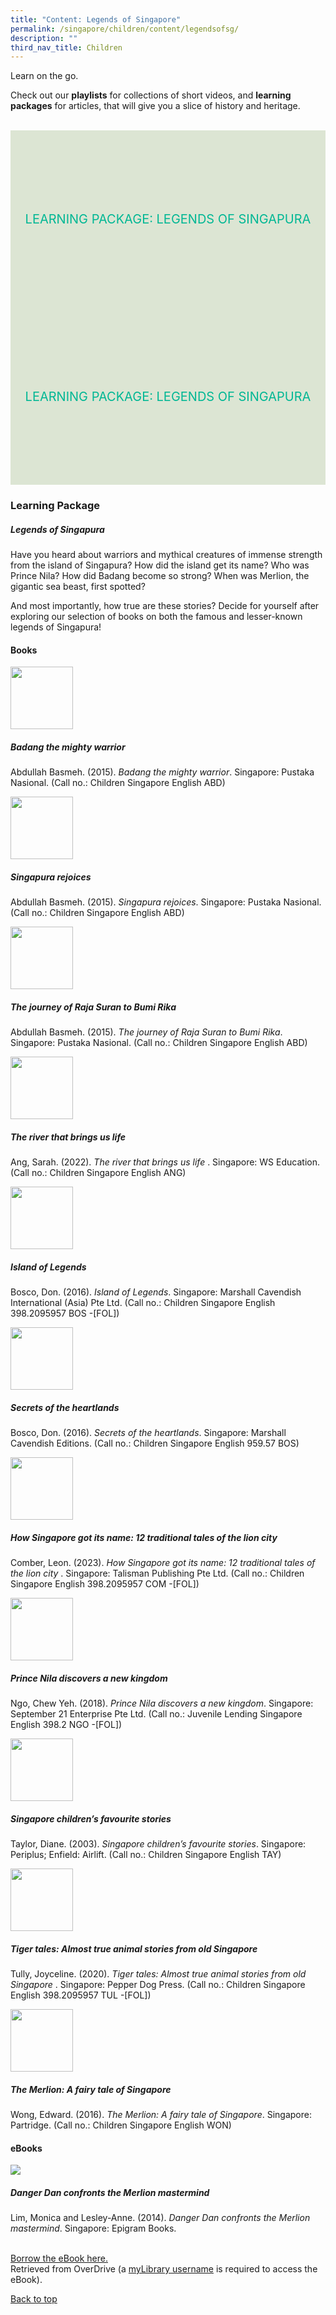 ```yaml
---
title: "Content: Legends of Singapore"
permalink: /singapore/children/content/legendsofsg/
description: ""
third_nav_title: Children
---
```

<style type="text/css">
/* Links */
.content a { color: #322987; }
.content a:focus,
.content a:hover { color: #28216c; }

/* Button Outline */
.bp-button { padding-left: 1.5rem; padding-right: 1.5rem; }
.bp-button.is-primary-outline { border: 1px solid #322987; color: #322987; background-color: transparent; text-decoration: none; }
.bp-button.is-primary-outline:focus,
.bp-button.is-primary-outline:hover { border: 1px solid #322987; color: #cff2e8; background-color: #322987; text-decoration: none; }

/* Responsive Iframe */
.responsive-iframe { position: absolute; top: 0; left: 0; bottom: 0; right: 0; width: 100%; height: 100%; }
.responsive-iframe-container { position: relative; overflow: hidden; width: 100%; }
.responsive-iframe-container.ratio-16by9 { padding-top: 56.25%; }
.responsive-iframe-container.ratio-4by3 { padding-top: 75%; }
.responsive-iframe-container.ratio-3by2 { padding-top: 66.66%; }
.responsive-iframe-container.ratio-1by1 { padding-top: 100%; }

/* Click Box */
.clickbox { display: block; position: relative; width: 100%; padding-bottom: 56.25%; background-color: transparent; }
.clickbox span { padding: .5rem; }
.clickbox a { position: absolute; display: flex; width: 100%; height: 100%; align-items: center; justify-content: center; font-size: 1.25rem; text-align: center; text-decoration: none; text-transform: uppercase; }
.clickbox a:focus,
.clickbox a:hover { text-decoration: none; }

/* Mint Jade */
.clickbox.is-mint-jade { background-color: #dce5d3; color: #00b794; }
.clickbox.is-mint-jade a { color: #00b794; }
.clickbox.is-mint-jade a:focus,
.clickbox.is-mint-jade a:hover { background-color: #00b794; color: #dce5d3; } 
</style>

Learn on the go. 

Check out our **playlists** for collections of short videos, and **learning packages** for articles, that will give you a slice of history and heritage.


<br>

<div class="row is-multiline">
<div class="col is-one-third">
<div class="clickbox is-mint-jade">
<a href="#lp-tour-around-sg">
<span>Learning Package: Legends of Singapura</span>
</a>
</div>
</div>
	<div class="col is-one-third">
<div class="clickbox is-mint-jade">
<a href="#lp-legends-of-sg">
<span>Learning Package: Legends of Singapura</span>
</a>
</div>
</div>
</div>

<h3><b>Learning Package</b></h3>
<h5 id="lp-legends-of-sg" class="margin--bottom--lg"><b>Legends of Singapura</b></h5>
<p>Have you heard about warriors and mythical creatures of immense strength from the island of Singapura? How did the island get its name? Who was Prince Nila? How did Badang become so strong? When was Merlion, the gigantic sea beast, first spotted?

And most importantly, how true are these stories? Decide for yourself after exploring our selection of books on both the famous and lesser-known legends of Singapura!</p>

<h4>Books</h4>

<div class="row is-multiline margin--bottom--lg">
  <div class="col is-two-fifths">
     <img src="/images/Legends%20of%20SG/badang.PNG" style="width:100;">
  </div>
  <div class="col is-three-fifths">
   <h5>Badang the mighty warrior</h5>
<p>Abdullah Basmeh. (2015). <i>Badang the mighty warrior</i>. Singapore: Pustaka Nasional. (Call no.: Children Singapore English ABD)
</p>
 </div>
</div>
<div class="row is-multiline margin--bottom--lg">
  <div class="col is-two-fifths">
     <img src="/images/Legends%20of%20SG/sg-rejoices.PNG" style="width:100;">
  </div>
  <div class="col is-three-fifths">
   <h5>Singapura rejoices</h5>
<p>Abdullah Basmeh. (2015). <i>Singapura rejoices</i>. Singapore: Pustaka Nasional. (Call no.: Children Singapore English ABD)
</p>
 </div>
</div>

<div class="row is-multiline margin--bottom--lg">
  <div class="col is-two-fifths">
     <img src="/images/Legends%20of%20SG/the-journey.PNG" style="width:100;">
  </div>
  <div class="col is-three-fifths">
   <h5>The journey of Raja Suran to Bumi Rika</h5>
<p>Abdullah Basmeh. (2015). <i>The journey of Raja Suran to Bumi Rika</i>. Singapore: Pustaka Nasional. (Call no.: Children Singapore English ABD)
</p>
 </div>
</div>

<div class="row is-multiline margin--bottom--lg">
  <div class="col is-two-fifths">
     <img src="/images/Legends%20of%20SG/river-life.PNG" style="width:100;">
  </div>
  <div class="col is-three-fifths">
   <h5>The river that brings us life</h5>
<p>Ang, Sarah. (2022). <i>The river that brings us life </i>. Singapore: WS Education. (Call no.: Children Singapore English ANG)
</p>
 </div>
</div>

<div class="row is-multiline margin--bottom--lg">
  <div class="col is-two-fifths">
     <img src="/images/Legends%20of%20SG/island-legends.PNG" style="width:100;">
  </div>
  <div class="col is-three-fifths">
   <h5>Island of Legends</h5>
<p>Bosco, Don. (2016). <i>Island of Legends</i>. Singapore: Marshall Cavendish International (Asia) Pte Ltd. (Call no.: Children Singapore English 398.2095957 BOS -[FOL])
</p>
 </div>
</div>

<div class="row is-multiline margin--bottom--lg">
  <div class="col is-two-fifths">
     <img src="/images/Legends%20of%20SG/heartlands.PNG" style="width:100;">
  </div>
  <div class="col is-three-fifths">
   <h5>Secrets of the heartlands</h5>
<p>Bosco, Don. (2016). <i>Secrets of the heartlands</i>. Singapore: Marshall Cavendish Editions. (Call no.: Children Singapore English 959.57 BOS)
</p>
 </div>
</div>

<div class="row is-multiline margin--bottom--lg">
  <div class="col is-two-fifths">
     <img src="/images/Legends%20of%20SG/sgname.PNG" style="width:100;">
  </div>
  <div class="col is-three-fifths">
   <h5>How Singapore got its name: 12 traditional tales of the lion city</h5>
<p>Comber, Leon. (2023). <i>How Singapore got its name: 12 traditional tales of the lion city </i>. Singapore: Talisman Publishing Pte Ltd. (Call no.: Children Singapore English 398.2095957 COM -[FOL])
</p>
 </div>
</div>

<div class="row is-multiline margin--bottom--lg">
  <div class="col is-two-fifths">
     <img src="/images/Legends%20of%20SG/prince-nila.PNG" style="width:100;">
  </div>
  <div class="col is-three-fifths">
   <h5>Prince Nila discovers a new kingdom</h5>
<p>Ngo, Chew Yeh. (2018). <i>Prince Nila discovers a new kingdom</i>. Singapore: September 21 Enterprise Pte Ltd. (Call no.: Juvenile Lending Singapore English 398.2 NGO -[FOL])
</p>
 </div>
</div>

<div class="row is-multiline margin--bottom--lg">
 <div class="col is-two-fifths">
     <img src="/images/Legends%20of%20SG/fav-stories.PNG" style="width:100;">
  </div>
  <div class="col is-three-fifths">
   <h5>Singapore children’s favourite stories</h5>
<p>Taylor, Diane. (2003). <i>Singapore children’s favourite stories</i>. Singapore: Periplus; Enfield: Airlift. (Call no.: Children Singapore English TAY)
</p>
 </div>
</div>

<div class="row is-multiline margin--bottom--lg">
  <div class="col is-two-fifths">
     <img src="/images/Legends%20of%20SG/tiger-tales.PNG" style="width:100;">
  </div>
  <div class="col is-three-fifths">
   <h5>Tiger tales: Almost true animal stories from old Singapore</h5>
<p>Tully, Joyceline. (2020). <i>Tiger tales: Almost true animal stories from old Singapore </i>. Singapore: Pepper Dog Press. (Call no.: Children Singapore English 398.2095957 TUL -[FOL])
</p>
 </div>
</div>

<div class="row is-multiline margin--bottom--lg">
  <div class="col is-two-fifths">
     <img src="/images/Legends%20of%20SG/merlion-fairytale.PNG" style="width:100;">
  </div>
  <div class="col is-three-fifths">
   <h5>The Merlion: A fairy tale of Singapore</h5>
<p>Wong, Edward. (2016). <i>The Merlion: A fairy tale of Singapore</i>. Singapore: Partridge. (Call no.: Children Singapore English WON)
</p>
 </div>
</div>

<h4>eBooks</h4>

<div class="row is-multiline margin--bottom--lg">
  <div class="col is-two-fifths">
     <a href="https://nlb.overdrive.com/media/3300252" target="_blank">
<img src="/images/Legends%20of%20SG/dangerdan.PNG" style="”width:150;”"></a>
  </div>
  <div class="col is-three-fifths">
   <h5>Danger Dan confronts the Merlion mastermind</h5>
<p>Lim, Monica and Lesley-Anne. (2014). <i>Danger Dan confronts the Merlion mastermind</i>. Singapore: Epigram Books.
</p>
<br>
<a target="_blank" href="https://nlb.overdrive.com/media/3300252">Borrow the eBook here.</a>
<br>
Retrieved from OverDrive (a <a target="_blank" href="https://mobileapp.nlb.gov.sg/get-started-with/mylibrary/">myLibrary username</a> is required to access the eBook). 
 </div>
</div>

<p class="has-text-right margin--top--xl"><a href="#main-content">Back to top</a></p>